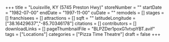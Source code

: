 +++
title = "Louisville, KY (5745 Preston Hwy)"
storeNumber = ""
startDate = "1982-07-00"
endDate = "1997-11-00"
cuDate = ""
remodels = []
stages = []
franchisees = []
attractions = []
sqft = ""
latitudeLongitude = ["38.16429637","-85.70346178"]
citations = []
contributors = []
downloadLinks = []
pageThumbnailFile = "BLPZDer1poxG1vtvpYBT.avif"
tags = ["Locations"]
categories = ["Pizza Time Theatre"]
draft = false
+++
